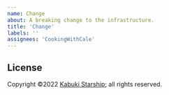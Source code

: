```yaml
---
name: Change
about: A breaking change to the infrastructure.
title: 'Change'
labels: ''
assignees: 'CookingWithCale'
---
```




## License

Copyright ©2022 [Kabuki Starship](https://kabukistarship.com); all rights reserved.
